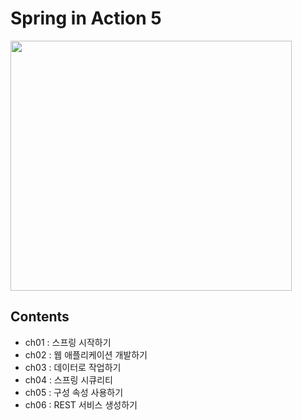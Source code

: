 # Spring in Action 5

<img src="https://user-images.githubusercontent.com/43853352/85990331-d00c0f00-ba2c-11ea-9246-435fb33b13f7.jpeg" data-canonical-src="https://user-images.githubusercontent.com/43853352/85990331-d00c0f00-ba2c-11ea-9246-435fb33b13f7.jpeg" width="450" height="400" />

## Contents
- ch01 : 스프링 시작하기
- ch02 : 웹 애플리케이션 개발하기
- ch03 : 데이터로 작업하기
- ch04 : 스프링 시큐리티
- ch05 : 구성 속성 사용하기
- ch06 : REST 서비스 생성하기